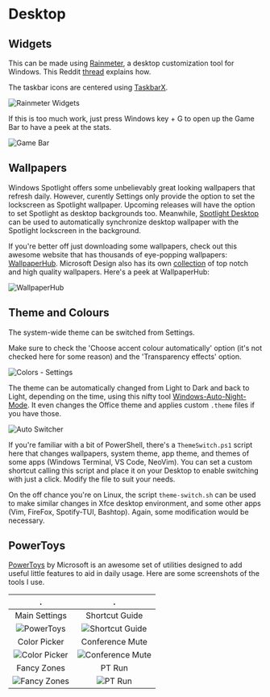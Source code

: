 # Desktop

## Widgets

This can be made using [Rainmeter](https://www.rainmeter.net/), a desktop customization tool for Windows. This Reddit [thread](https://www.reddit.com/r/Rainmeter/comments/eva9on/my_take_in_minimalism/) explains how.

The taskbar icons are centered using [TaskbarX](https://chrisandriessen.nl/taskbarx).

![Rainmeter Widgets](rainmeter-widgets.jpg)

If this is too much work, just press Windows key + G to open up the Game Bar to have a peek at the stats.

![Game Bar](gamebar.png)

## Wallpapers

Windows Spotlight offers some unbelievably great looking wallpapers that refresh daily. However, curently Settings only provide the option to set the lockscreen as Spotlight wallpaper. Upcoming releases will have the option to set Spotlight as desktop backgrounds too. Meanwhile, [Spotlight Desktop](https://wallpaper.onlineth.com/) can be used to automatically synchronize desktop wallpaper with the Spotlight lockscreen in the background.

If you're better off just downloading some wallpapers, check out this awesome website that has thousands of eye-popping wallpapers: [WallpaperHub](https://wallpaperhub.app/). Microsoft Design also has its own [collection](https://wallpapers.microsoft.design/) of top notch and high quality wallpapers. Here's a peek at WallpaperHub:

![WallpaperHub](wallpaperhub.png)

## Theme and Colours

The system-wide theme can be switched from Settings.

Make sure to check the 'Choose accent colour automatically' option (it's not checked here for some reason) and the 'Transparency effects' option.

![Colors - Settings](color-settings.png)

The theme can be automatically changed from Light to Dark and back to Light, depending on the time, using this nifty tool [Windows-Auto-Night-Mode](https://github.com/Armin2208/Windows-Auto-Night-Mode). It even changes the Office theme and applies custom `.theme` files if you have those.

![Auto Switcher](auto-switcher.png)

If you're familiar with a bit of PowerShell, there's a `ThemeSwitch.ps1` script here that changes wallpapers, system theme, app theme, and themes of some apps (Windows Terminal, VS Code, NeoVim). You can set a custom shortcut calling this script and place it on your Desktop to enable switching with just a click. Modify the file to suit your needs.

On the off chance you're on Linux, the script `theme-switch.sh` can be used to make similar changes in Xfce desktop environment, and some other apps (Vim, FireFox, Spotify-TUI, Bashtop). Again, some modification would be necessary.

## PowerToys

[PowerToys](https://github.com/microsoft/powertoys) by Microsoft is an awesome set of utilities designed to add useful little features to aid in daily usage. Here are some screenshots of the tools I use.

. | .
:-: | :-:
Main Settings | Shortcut Guide
![PowerToys](powertoys.png) | ![Shortcut Guide](shortcut-guide.png)
Color Picker | Conference Mute
![Color Picker](color-picker.png) | ![Conference Mute](conference-mute.png)
Fancy Zones | PT Run
![Fancy Zones](fancy-zones.png) | ![PT Run](pt-run.png)

